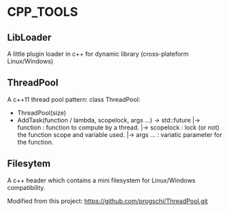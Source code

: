 # CPP_TOOLS
## LibLoader
A little plugin loader in c++ for dynamic library (cross-plateform Linux/Windows)

## ThreadPool
A c++11 thread pool pattern:
class ThreadPool:
- ThreadPool(size)
- AddTask(function / lambda, scopelock, args ...) -> std::future
 |-> function : function to compute by a thread.
 |-> scopelock : lock (or not) the function scope and variable used.
 |-> args ... : variatic parameter for the function.

## Filesytem

A c++ header which contains a mini filesystem for Linux/Windows compatibility.

Modified from this project: https://github.com/progschj/ThreadPool.git
